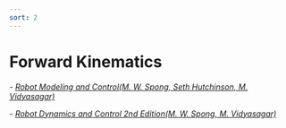```yaml
---
sort: 2
---
```


# Forward Kinematics

*- [Robot Modeling and Control(M. W. Spong, ‎Seth Hutchinson, ‎M. Vidyasagar)](https://books.google.co.kr/books?id=DdjNDwAAQBAJ&printsec=frontcover&dq=Robot+Modeling+and+Control&hl=ko&sa=X&redir_esc=y#v=onepage&q=Robot%20Modeling%20and%20Control&f=false)*

*- [Robot Dynamics and Control 2nd Edition(M. W. Spong, M. Vidyasagar)](https://books.google.co.kr/books?id=6SoQRAAACAAJ&dq=Robot+Dynamics+and+Control+2nd+Edition&hl=ko&sa=X&redir_esc=y)*
